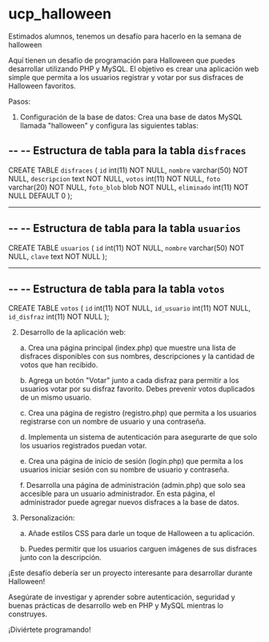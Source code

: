 # ucp_halloween
Estimados alumnos, tenemos un desafío para hacerlo en la semana de halloween

Aquí tienen un desafío de programación para Halloween que puedes desarrollar utilizando PHP y MySQL. El objetivo es crear una aplicación web simple que permita a los usuarios registrar y votar por sus disfraces de Halloween favoritos. 

Pasos:

1. Configuración de la base de datos: Crea una base de datos MySQL llamada "halloween" y configura las siguientes tablas:
   
--
-- Estructura de tabla para la tabla `disfraces`
--

CREATE TABLE `disfraces` (
  `id` int(11) NOT NULL,
  `nombre` varchar(50) NOT NULL,
  `descripcion` text NOT NULL,
  `votos` int(11) NOT NULL,
  `foto` varchar(20) NOT NULL,
  `foto_blob` blob NOT NULL,
  `eliminado` int(11) NOT NULL DEFAULT 0
);

-- --------------------------------------------------------

--
-- Estructura de tabla para la tabla `usuarios`
--

CREATE TABLE `usuarios` (
  `id` int(11) NOT NULL,
  `nombre` varchar(50) NOT NULL,
  `clave` text NOT NULL
);

-- --------------------------------------------------------

--
-- Estructura de tabla para la tabla `votos`
--

CREATE TABLE `votos` (
  `id` int(11) NOT NULL,
  `id_usuario` int(11) NOT NULL,
  `id_disfraz` int(11) NOT NULL
);


2. Desarrollo de la aplicación web:

   a. Crea una página principal (index.php) que muestre una lista de disfraces disponibles con sus nombres, descripciones y la cantidad de votos que han recibido.

   b. Agrega un botón "Votar" junto a cada disfraz para permitir a los usuarios votar por su disfraz favorito. Debes prevenir votos duplicados de un mismo usuario.

   c. Crea una página de registro (registro.php) que permita a los usuarios registrarse con un nombre de usuario y una contraseña.

   d. Implementa un sistema de autenticación para asegurarte de que solo los usuarios registrados puedan votar.

   e. Crea una página de inicio de sesión (login.php) que permita a los usuarios iniciar sesión con su nombre de usuario y contraseña.

   f. Desarrolla una página de administración (admin.php) que solo sea accesible para un usuario administrador. En esta página, el administrador puede agregar nuevos disfraces a la base de datos.

3. Personalización:

   a. Añade estilos CSS para darle un toque de Halloween a tu aplicación.

   b. Puedes permitir que los usuarios carguen imágenes de sus disfraces junto con la descripción.

¡Este desafío debería ser un proyecto interesante para desarrollar durante Halloween! 

Asegúrate de investigar y aprender sobre autenticación, seguridad y buenas prácticas de desarrollo web en PHP y MySQL mientras lo construyes. 

¡Diviértete programando!

